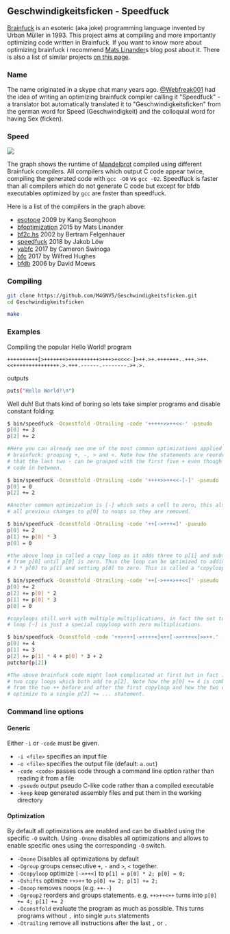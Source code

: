 ## Geschwindigkeitsficken - Speedfuck

[Brainfuck](https://en.wikipedia.org/wiki/Brainfuck) is an esoteric (aka joke)
programming language invented by Urban Müller in 1993. This project aims at
compiling and more importantly optimizing code written in Brainfuck. If you
want to know more about optimizing brainfuck i recommend [Mats Linander](http://calmerthanyouare.org/2015/01/07/optimizing-brainfuck.html)s blog
post about it. There is also a list of similar projects [on this page](https://github.com/lifthrasiir/esotope-bfc/wiki/Comparison).

### Name

The name originated in a skype chat many years ago. [@Webfreak001](https://github.com/WebFreak001) had the idea of
writing an optimizing brainfuck compiler calling it "Speedfuck" - a translator
bot automatically translated it to "Geschwindigkeitsficken" from the german word
for Speed (Geschwindigkeit) and the colloquial word for having Sex (ficken).

### Speed

![](https://i.m4gnus.de/speedspeedspeed.png)

The graph shows the runtime of [Mandelbrot](examples/mandelbrot.bf)
compiled using different Brainfuck compilers. All compilers which output C code
appear twice, compiling the generated code with `gcc -O0` vs `gcc -O2`. Speedfuck
is faster than all compilers which do not generate C code but except for bfdb executables
optimized by `gcc` are faster than speedfuck.

Here is a list of the compilers in the graph above:
- [esotope](https://github.com/lifthrasiir/esotope-bfc) 2009 by Kang Seonghoon
- [bfoptimization](https://github.com/matslina/bfoptimization) 2015 by Mats Linander
- [bf2c.hs](http://esoteric.sange.fi/brainfuck/impl/compilers/bf2c.hs) 2002 by Bertram Felgenhauer
- [speedfuck](https://github.com/M4GNV5/Geschwindigkeitsficken) 2018 by Jakob Löw
- [yabfc](https://github.com/cameronswinoga/yabfc) 2017 by Cameron Swinoga
- [bfc](https://github.com/Wilfred/bfc) 2017 by Wilfred Hughes
- [bfdb](http://djm.cc/dmoews.html) 2006 by David Moews

### Compiling

```sh
git clone https://github.com/M4GNV5/Geschwindigkeitsficken.git
cd Geschwindigkeitsficken

make
```

### Examples

Compiling the popular Hello World! program
```b
++++++++++[>+++++++>++++++++++>+++>+<<<<-]>++.>+.+++++++..+++.>++.<<+++++++++++++++.>.+++.------.--------.>+.>.
```
outputs
```sh
puts("Hello World!\n")
```

Well duh! But thats kind of boring so lets take simpler programs and disable constant folding:
```sh
$ bin/speedfuck -Oconstfold -Otrailing -code '+++++>>++<<-' -pseudo
p[0] += 3
p[2] += 2

#Here you can already see one of the most common optimizations applied to
# brainfuck: grouping +, -, > and <. Note how the statements are reordered so
# that the last two - can be grouped with the first five + even though there is
# code in between.

$ bin/speedfuck -Oconstfold -Otrailing -code '++++>>++<<-[-]' -pseudo
p[0] = 0
p[2] += 2

#Another common optimization is [-] which sets a cell to zero, this also turns
# all previous changes to p[0] to noops so they are removed.

$ bin/speedfuck -Oconstfold -Otrailing -code '++[->+++<]' -pseudo
p[0] += 2
p[1] += p[0] * 3
p[0] = 0

#the above loop is called a copy loop as it adds three to p[1] and subtracts one
# from p[0] until p[0] is zero. Thus the loop can be optimized to adding
# 3 * p[0] to p[1] and setting p[0] to zero. This is called a "copyloop"

$ bin/speedfuck -Oconstfold -Otrailing -code '++[->+++>++<<]' -pseudo
p[0] += 2
p[2] += p[0] * 2
p[1] += p[0] * 3
p[0] = 0

#copyloops still work with multiple multiplications, in fact the set to zero
# loop [-] is just a special copyloop with zero multiplications.

$ bin/speedfuck -Oconstfold -code '++>+++[->++++<]<++[->>+++<<]>>++.' -pseudo
p[0] += 4
p[1] += 3
p[2] += p[1] * 4 + p[0] * 3 + 2
putchar(p[2])

#The above brainfuck code might look complicated at first but in fact it's just
# two copy loops which both add to p[2]. Note how the p[0] += 4 is combined
# from the two ++ before and after the first copyloop and how the two copyloops
# optimize to a single p[2] += ... statement.
```

### Command line options

#### Generic
Either `-i` or `-code` must be given.
- `-i <file>` specifies an input file
- `-o <file>` specifies the output file (default: `a.out`)
- `-code <code>` passes code through a command line option rather than reading it from a file
- `-pseudo` output pseudo C-like code rather than a compiled executable
- `-keep` keep generated assembly files and put them in the working directory

#### Optimization
By default all optimizations are enabled and can be disabled using the specific
`-O` switch. Using `-Onone` disables all optimizations and allows to enable
specific ones using the corresponding `-O` switch.

- `-Onone` Disables all optimizations by default
- `-Ogroup` groups censecutive `+`, `-` and `>`, `<` together.
- `-Ocopyloop` optimize `[->++<]` to `p[1] = p[0] * 2; p[0] = 0;`
- `-Oshifts` optimize `++>++` to `p[0] += 2; p[1] += 2;`
- `-Onoop` removes noops (e.g. `++--`)
- `-Ogroup2` reorders and groups statements. e.g. `++>++<++` turns into `p[0] += 4; p[1] += 2`
- `-Oconstfold` evaluate the program as much as possible. This turns programs without `,` into single `puts` statements
- `-Otrailing` remove all instructions after the last `,` or `.`
